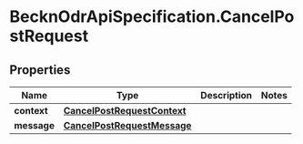 # BecknOdrApiSpecification.CancelPostRequest

## Properties

Name | Type | Description | Notes
------------ | ------------- | ------------- | -------------
**context** | [**CancelPostRequestContext**](CancelPostRequestContext.md) |  | 
**message** | [**CancelPostRequestMessage**](CancelPostRequestMessage.md) |  | 


